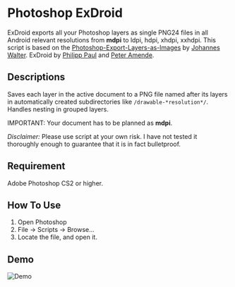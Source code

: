 # Photoshop ExDroid

ExDroid exports all your Photoshop layers as single PNG24 files in all Android relevant resolutions from <b>mdpi</b> to ldpi, hdpi, xhdpi, xxhdpi. This script is based on the [Photoshop-Export-Layers-as-Images](https://github.com/jwa107/Photoshop-Export-Layers-as-Images) by [Johannes Walter](https://github.com/jwa107). ExDroid by [Philipp Paul](https://github.com/bobbor) and [Peter Amende](https://github.com/zutrinken).


## Descriptions

Saves each layer in the active document to a PNG file named after its layers in automatically created subdirectories like `/drawable-*resolution*/`. Handles nesting in grouped layers.

IMPORTANT: Your document has to be planned as <b>mdpi</b>.

_Disclaimer:_ Please use script at your own risk. I have not tested it thoroughly enough to guarantee that it is in fact bulletproof.

## Requirement

Adobe Photoshop CS2 or higher.

## How To Use

1. Open Photoshop
2. File -> Scripts -> Browse...
3. Locate the file, and open it.

## Demo

![Demo](http://i.imgur.com/geHUBRb.gif)
